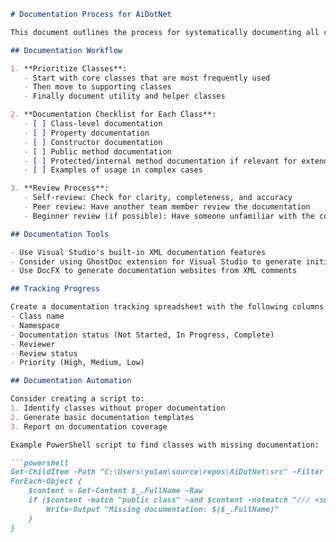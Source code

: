 ﻿```markdown
# Documentation Process for AiDotNet

This document outlines the process for systematically documenting all classes in the AiDotNet project.

## Documentation Workflow

1. **Prioritize Classes**:
   - Start with core classes that are most frequently used
   - Then move to supporting classes
   - Finally document utility and helper classes

2. **Documentation Checklist for Each Class**:
   - [ ] Class-level documentation
   - [ ] Property documentation
   - [ ] Constructor documentation
   - [ ] Public method documentation
   - [ ] Protected/internal method documentation if relevant for extenders
   - [ ] Examples of usage in complex cases

3. **Review Process**:
   - Self-review: Check for clarity, completeness, and accuracy
   - Peer review: Have another team member review the documentation
   - Beginner review (if possible): Have someone unfamiliar with the code read the documentation to verify clarity

## Documentation Tools

- Use Visual Studio's built-in XML documentation features
- Consider using GhostDoc extension for Visual Studio to generate initial documentation templates
- Use DocFX to generate documentation websites from XML comments

## Tracking Progress

Create a documentation tracking spreadsheet with the following columns:
- Class name
- Namespace
- Documentation status (Not Started, In Progress, Complete)
- Reviewer
- Review status
- Priority (High, Medium, Low)

## Documentation Automation

Consider creating a script to:
1. Identify classes without proper documentation
2. Generate basic documentation templates
3. Report on documentation coverage

Example PowerShell script to find classes with missing documentation:

```powershell
Get-ChildItem -Path "C:\Users\yolan\source\repos\AiDotNet\src" -Filter "*.cs" -Recurse | 
ForEach-Object {
    $content = Get-Content $_.FullName -Raw
    if ($content -match "public class" -and $content -notmatch "/// <summary>") {
        Write-Output "Missing documentation: $($_.FullName)"
    }
}